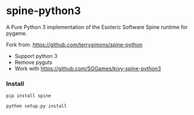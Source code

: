 spine-python3
=============

A Pure Python 3 implementation of the Esoteric Software Spine runtime for pygame.

Fork from: https://github.com/terrysimons/spine-python
- Support python 3
- Remove pyguts 
- Work with https://github.com/SGGames/kivy-spine-python3

### Install
	pip install spine
	
	python setup.py install

